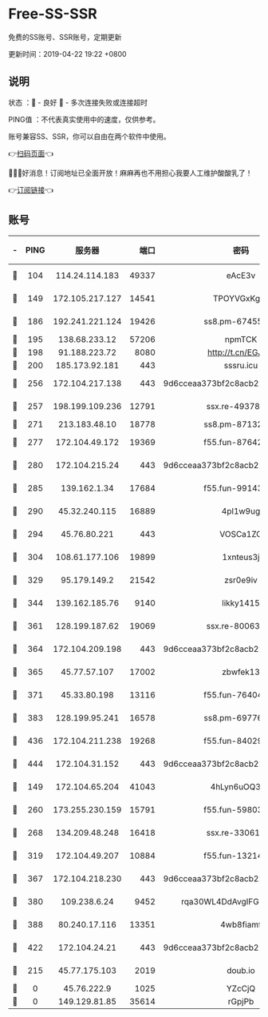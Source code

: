 # Free-SS-SSR

免费的SS账号、SSR账号，定期更新

更新时间：2019-04-22 19:22 +0800

## 说明

状态     ：🙂 - 良好 🙁 - 多次连接失败或连接超时

PING值   ：不代表真实使用中的速度，仅供参考。

账号兼容SS、SSR，你可以自由在两个软件中使用。

👉[扫码页面](https://liesauer.github.io/Free-SS-SSR/)👈

🎉🎉🎉好消息！订阅地址已全面开放！麻麻再也不用担心我要人工维护酸酸乳了！

👉[订阅链接](https://www.liesauer.net/yogurt/subscribe?ACCESS_TOKEN=DAYxR3mMaZAsaqUb)👈

## 账号

|-|PING|服务器|端口|密码|加密方式|区域|
|:----:|:----:|:-----:|-----:|:----:|:----:|:----:|
|🙂|104|114.24.114.183|49337|eAcE3v|chacha20-ietf|TW|
|🙂|149|172.105.217.127|14541|TPOYVGxKglpi|aes-256-cfb|JP|
|🙂|186|192.241.221.124|19426|ss8.pm-67455656|aes-256-cfb|US|
|🙂|195|138.68.233.12|57206|npmTCK|rc4-md5|US|
|🙂|198|91.188.223.72|8080|http://t.cn/EGJIyrl|rc4-md5|RU|
|🙂|200|185.173.92.181|443|sssru.icu|rc4-md5|RU|
|🙂|256|172.104.217.138|443|9d6cceaa373bf2c8acb22e60b6a58be6|aes-256-cfb|US|
|🙂|257|198.199.109.236|12791|ssx.re-49378224|aes-256-cfb|US|
|🙂|271|213.183.48.10|18778|ss8.pm-87132354|rc4-md5|RU|
|🙂|277|172.104.49.172|19369|f55.fun-87642151|aes-256-cfb|SG|
|🙂|280|172.104.215.24|443|9d6cceaa373bf2c8acb22e60b6a58be6|aes-256-cfb|US|
|🙂|285|139.162.1.34|17684|f55.fun-99143275|aes-256-cfb|SG|
|🙂|290|45.32.240.115|16889|4pl1w9ug|aes-256-cfb|AU|
|🙂|294|45.76.80.221|443|VOSCa1ZG|aes-256-cfb|DE|
|🙂|304|108.61.177.106|19899|1xnteus3j|aes-256-cfb|FR|
|🙂|329|95.179.149.2|21542|zsr0e9iv|aes-256-cfb|NL|
|🙂|344|139.162.185.76|9140|likky1415|aes-256-cfb|DE|
|🙂|361|128.199.187.62|19069|ssx.re-80063922|aes-256-cfb|SG|
|🙂|364|172.104.209.198|443|9d6cceaa373bf2c8acb22e60b6a58be6|aes-256-cfb|US|
|🙂|365|45.77.57.107|17002|zbwfek13|aes-256-cfb|GB|
|🙂|371|45.33.80.198|13116|f55.fun-76404127|aes-256-cfb|US|
|🙂|383|128.199.95.241|16578|ss8.pm-69776510|aes-256-cfb|SG|
|🙂|436|172.104.211.238|19268|f55.fun-84029225|aes-256-cfb|US|
|🙂|444|172.104.31.152|443|9d6cceaa373bf2c8acb22e60b6a58be6|aes-256-cfb|US|
|🙂|149|172.104.65.204|41043|4hLyn6uOQ3hU|aes-256-cfb|JP|
|🙂|260|173.255.230.159|15791|f55.fun-59803167|aes-256-cfb|US|
|🙂|268|134.209.48.248|16418|ssx.re-33061012|aes-256-cfb|US|
|🙂|319|172.104.49.207|10884|f55.fun-13214951|aes-256-cfb|SG|
|🙂|367|172.104.218.230|443|9d6cceaa373bf2c8acb22e60b6a58be6|aes-256-cfb|US|
|🙂|380|109.238.6.24|9452|rqa30WL4DdAvgIFG6Fs3znzTa|aes-256-cfb|FR|
|🙂|388|80.240.17.116|13351|4wb8fiamf|aes-256-cfb|DE|
|🙂|422|172.104.24.21|443|9d6cceaa373bf2c8acb22e60b6a58be6|aes-256-cfb|US|
|🙁|215|45.77.175.103|2019|doub.io|aes-128-ctr|SG|
|🙁|0|45.76.222.9|1025|YZcCjQ|rc4-md5|JP|
|🙁|0|149.129.81.85|35614|rGpjPb|rc4-md5|CN|
